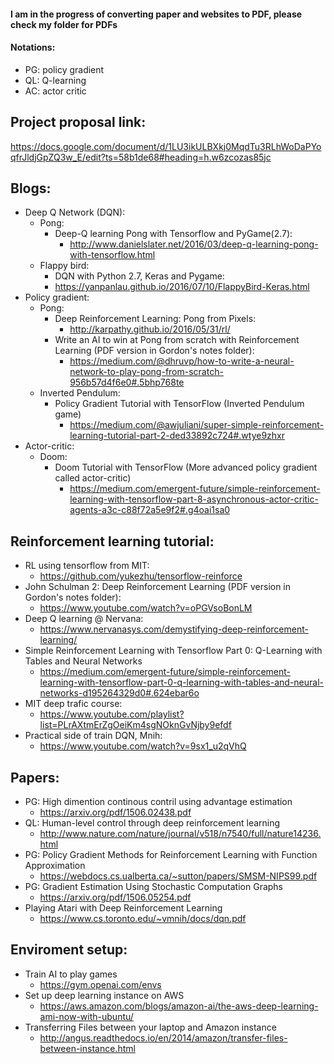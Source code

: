 #### I am in the progress of converting paper and websites to PDF, please check my folder for PDFs
#### Notations: 
  * PG: policy gradient
  * QL: Q-learning
  * AC: actor critic

## Project proposal link:
https://docs.google.com/document/d/1LU3ikULBXkj0MqdTu3RLhWoDaPYoqfrJldjGpZQ3w_E/edit?ts=58b1de68#heading=h.w6zcozas85jc

## Blogs:
  * Deep Q Network (DQN):
    * Pong:
      * Deep-Q learning Pong with Tensorflow and PyGame(2.7):
        * http://www.danielslater.net/2016/03/deep-q-learning-pong-with-tensorflow.html
    * Flappy bird:
      * DQN with Python 2.7, Keras and Pygame:
      * https://yanpanlau.github.io/2016/07/10/FlappyBird-Keras.html
  * Policy gradient: 
    * Pong:
      * Deep Reinforcement Learning: Pong from Pixels: 
        * http://karpathy.github.io/2016/05/31/rl/
      * Write an AI to win at Pong from scratch with Reinforcement Learning (PDF version in Gordon's notes folder): 
        * https://medium.com/@dhruvp/how-to-write-a-neural-network-to-play-pong-from-scratch-956b57d4f6e0#.5bhp768te
    * Inverted Pendulum:
      * Policy Gradient Tutorial with TensorFlow (Inverted Pendulum game)
        * https://medium.com/@awjuliani/super-simple-reinforcement-learning-tutorial-part-2-ded33892c724#.wtye9zhxr
  * Actor-critic:
    * Doom:
      * Doom Tutorial with TensorFlow (More advanced policy gradient called actor-critic)
        * https://medium.com/emergent-future/simple-reinforcement-learning-with-tensorflow-part-8-asynchronous-actor-critic-agents-a3c-c88f72a5e9f2#.g4oai1sa0

## Reinforcement learning tutorial:
  * RL using tensorflow from MIT:
    * https://github.com/yukezhu/tensorflow-reinforce
  * John Schulman 2: Deep Reinforcement Learning (PDF version in Gordon's notes folder):
    * https://www.youtube.com/watch?v=oPGVsoBonLM
  * Deep Q learning @ Nervana:
    * https://www.nervanasys.com/demystifying-deep-reinforcement-learning/
  * Simple Reinforcement Learning with Tensorflow Part 0: Q-Learning with Tables and Neural Networks
    * https://medium.com/emergent-future/simple-reinforcement-learning-with-tensorflow-part-0-q-learning-with-tables-and-neural-networks-d195264329d0#.624ebar6o
  * MIT deep trafic course:
    * https://www.youtube.com/playlist?list=PLrAXtmErZgOeiKm4sgNOknGvNjby9efdf
  * Practical side of train DQN, Mnih:
    * https://www.youtube.com/watch?v=9sx1_u2qVhQ

## Papers:
  * PG: High dimention continous contril using advantage estimation
    * https://arxiv.org/pdf/1506.02438.pdf
  * QL: Human-level control through deep reinforcement learning
    * http://www.nature.com/nature/journal/v518/n7540/full/nature14236.html
  * PG: Policy Gradient Methods for Reinforcement Learning with Function Approximation
    * https://webdocs.cs.ualberta.ca/~sutton/papers/SMSM-NIPS99.pdf
  * PG: Gradient Estimation Using Stochastic Computation Graphs
    * https://arxiv.org/pdf/1506.05254.pdf
  * Playing Atari with Deep Reinforcement Learning
    * https://www.cs.toronto.edu/~vmnih/docs/dqn.pdf
    
## Enviroment setup:
  * Train AI to play games
    * https://gym.openai.com/envs
  * Set up deep learning instance on AWS
    * https://aws.amazon.com/blogs/amazon-ai/the-aws-deep-learning-ami-now-with-ubuntu/
  * Transferring Files between your laptop and Amazon instance
    * http://angus.readthedocs.io/en/2014/amazon/transfer-files-between-instance.html
